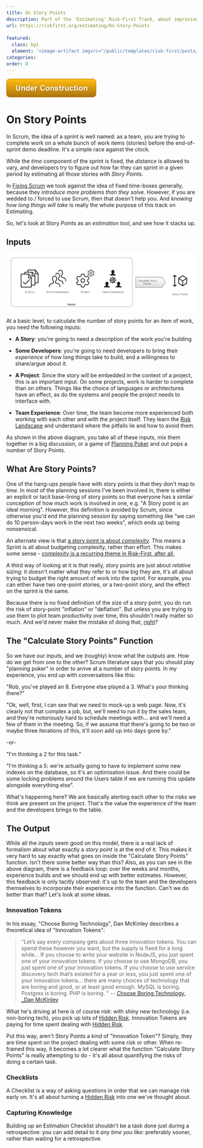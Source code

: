 ```yaml
---
title: On Story Points
description: Part of the 'Estimating' Risk-First Track, about improving estimates using risk checklists.
url: https://riskfirst.org/estimating/On-Story-Points

featured: 
  class: bg1
  element: '<image-artifact imgsrc="/public/templates/risk-first/posts/box-size.svg">On Story Points</image-artifact>'
categories:
order: 8
---
```


![Under Construction](../images/state/uc.png)

# On Story Points

In Scrum, the idea of a _sprint_ is well named:  as a team, you are trying to complete work on a whole bunch of work items (stories) before the end-of-sprint demo deadline.  It's a simple race against the clock.

While the _time_ component of the sprint is fixed, the _distance_ is allowed to vary, and developers try to figure out how far they can sprint in a given period by estimating all those stories with _Story Points_.  

In [Fixing Scrum](Fixing-Scrum.md) we took against the idea of fixed time-boxes generally, because they _introduce more problems than they solve_.  However, if you are wedded to / forced to use Scrum, then that doesn't help you.  And _knowing how long things will take_ is really the whole purpose of this track on Estimating.  

So, let's look at Story Points as an _estimation tool_, and see how it stacks up.

## Inputs

![Story Point Diagram](/images/generated/estimating/story-points.png)

At a basic level, to calculate the number of story points for an item of work, you need the following inputs:

- **A Story**:  you're going to need a description of the work you're building

- **Some Developers**: you're going to need developers to bring their _experience_ of how long things take to build, and a willingness to share/argue about it.

- **A Project**:  Since the story will be embedded in the context of a project, this is an important input.  On some projects, work is harder to complete than on others.  Things like the choice of languages or architectures have an effect, as do the systems and people the project needs to interface with.

- **Team Experience**: Over time, the team become more experienced both working with each other and with the project itself.  They learn the [Risk Landscape]() and understand where the pitfalls lie and how to avoid them.   

As shown in the above diagram, you take all of these inputs, mix them together in a big discussion, or a game of [Planning Poker]() and out pops a number of Story Points.

## What Are Story Points?

One of the hang-ups people have with story points is that they don't map to _time_.   In most of the planning sessions I've been involved in, there is either an explicit or tacit base-lining of story points so that everyone has a similar conception of how much work is involved in one, e.g. "A Story point is an ideal morning".  However, this definition is avoided by Scrum, since otherwise you'd end the planning session by saying something like "we can do 10 person-days work in the next two weeks", which ends up being nonsensical.

An alternate view is that [a story point is about _complexity_](https://www.clearvision-cm.com/blog/why-story-points-are-a-measure-of-complexity-not-effort/).  This means a Sprint is all about budgeting complexity, rather than effort.   This makes some sense - [complexity is a recurring theme in Risk-First, after all.](/Complexity/Start.md)

A third way of looking at it is that really, story points are just about _relative_ sizing:  it doesn't matter what they refer to or how big they are, it's all about trying to budget the right amount of work into the sprint.  For example, you can either have two one-point stories, or a two-point story, and the effect on the sprint is the same.

Because there is no fixed definition of the size of a story point, you do run the risk of story-point "inflation" or "deflation".  But unless you are trying to use them to plot team productivity over time, this shouldn't really matter so much.  And we'd never make the mistake of doing that, [right](/risks/Map-And-Territory-Risk.md)?

## The "Calculate Story Points" Function

So we have our inputs, and we (roughly) know what the outputs are.  How do we get from one to the other?  Scrum literature says that you should play "planning poker" in order to arrive at a number of story points.  In my experience, you end up with conversations like this:

"Rob, you've played an 8.  Everyone else played a 3.  What's your thinking there?"

"Ok, well, first, I can see that we need to mock-up a web page.  Now, it's clearly not that complex a job, but, we'll need to run it by the sales team, and they're notoriously hard to schedule meetings with... and we'll need a few of them in the meeting.  So, if we assume that there's going to be two or maybe three iterations of this, it'll soon add up into days gone by."

-or- 

"I'm thinking a 2 for this task."

"I'm thinking a 5:  we're actually going to have to implement some new indexes on the database, so it's an optimisation issue.  And there could be some locking problems around the Users table if we are running this update alongside everything else".

What's happening here?  We are basically alerting each other to the risks we think are present on the project.  That's the value the experience of the team and the developers brings to the table.

## The Output
 
While all the _inputs_ seem good on this model, there is a real lack of formalism about what exactly a _story point_ is at the end of it.  This makes it very hard to say exactly what goes on inside the "Calculate Story Points" function.  Isn't there some better way than this?  Also, as you can see in the above diagram, there is a feedback loop:  over the weeks and months, experience builds and we should end up with better estimates.  However, this feedback is only tacitly observed: it's up to the team and the developers themselves to incorporate their experience into the function.  Can't we do better than that?  Let's look at some ideas.

### Innovation Tokens

In his essay, "Choose Boring Technology", Dan McKinley describes a theoretical idea of "Innovation Tokens":

> "Let’s say every company gets about three innovation tokens. You can spend these however you want, but the supply is fixed for a long while... If you choose to write your website in NodeJS, you just spent one of your innovation tokens. If you choose to use MongoDB, you just spent one of your innovation tokens. If you choose to use service discovery tech that’s existed for a year or less, you just spent one of your innovation tokens... there are many choices of technology that are boring and good, or at least good enough. MySQL is boring. Postgres is boring. PHP is boring. " -- [Choose Boring Technology, _Dan McKinley](https://mcfunley.com/choose-boring-technology)

What he's driving at here is of course _risk_: with shiny new technology (i.e. non-boring tech), you pick up lots of [Hidden Risk](/thinking/Glossary.md#hidden-risk).  Innovation Tokens are paying for time spent dealing with [Hidden Risk](/thinking/Glossary.md#hidden-risk).  

Put this way, aren't Story Points a kind of "Innovation Token"?  Simply, they are time spent on the project dealing with some risk or other.  When re-framed this way, it becomes a lot clearer what the function "Calculate Story Points" is really attempting to do - it's all about quantifying the risks of doing a certain task.

### Checklists

A Checklist is a way of asking questions in order that we can manage risk early on.  It's all about turning a [Hidden Risk](/thinking/Glossary.md#hidden-risk) into one we've thought about.   






### Capturing Knowledge

Building up an Estimation Checklist shouldn't be a task done just during a retrospective:  you can add detail to it _any time you like_:  preferably sooner, rather than waiting for a retrospective.

  

